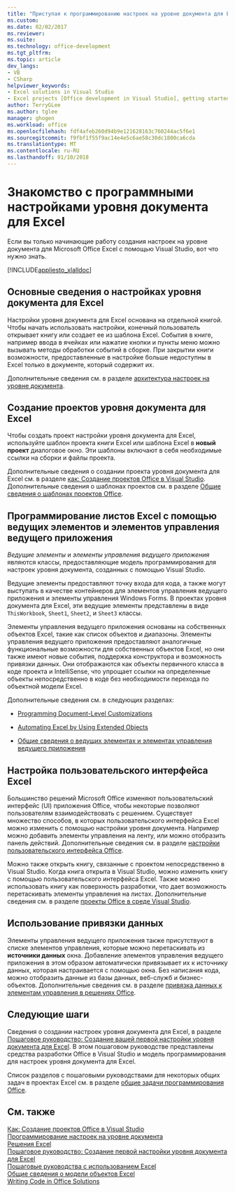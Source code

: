 ```yaml
---
title: "Приступая к программированию настроек на уровне документа для Excel | Документы Microsoft"
ms.custom: 
ms.date: 02/02/2017
ms.reviewer: 
ms.suite: 
ms.technology: office-development
ms.tgt_pltfrm: 
ms.topic: article
dev_langs:
- VB
- CSharp
helpviewer_keywords:
- Excel solutions in Visual Studio
- Excel projects [Office development in Visual Studio], getting started
author: TerryGLee
ms.author: tglee
manager: ghogen
ms.workload: office
ms.openlocfilehash: fdf4afeb260d94b9e121628163c760244ac5f6e1
ms.sourcegitcommit: f9fbf1f55f9ac14e4e5c6ae58c30dc1800ca6cda
ms.translationtype: MT
ms.contentlocale: ru-RU
ms.lasthandoff: 01/10/2018
---
```

# <a name="getting-started-programming-document-level-customizations-for-excel"></a>Знакомство с программными настройками уровня документа для Excel
  Если вы только начинающие работу создания настроек на уровне документа для Microsoft Office Excel с помощью Visual Studio, вот что нужно знать.  
  
 [!INCLUDE[appliesto_xlalldoc](../vsto/includes/appliesto-xlalldoc-md.md)]  
  
## <a name="understanding-how-document-level-customizations-for-excel-work"></a>Основные сведения о настройках уровня документа для Excel  
 Настройки уровня документа для Excel основана на отдельной книгой. Чтобы начать использовать настройки, конечный пользователь открывает книгу или создает ее из шаблона Excel. События в книге, например ввода в ячейках или нажатие кнопки и пункты меню можно вызывать методы обработки событий в сборке. При закрытии книги возможности, предоставленные в настройке больше недоступны в Excel только в документе, который содержит их.  
  
 Дополнительные сведения см. в разделе [архитектура настроек на уровне документа](../vsto/architecture-of-document-level-customizations.md).  
  
## <a name="creating-document-level-projects-for-excel"></a>Создание проектов уровня документа для Excel  
 Чтобы создать проект настройки уровня документа для Excel, используйте шаблон проекта книги Excel или шаблона Excel в **новый проект** диалоговое окно. Эти шаблоны включают в себя необходимые ссылки на сборки и файлы проекта.  
  
 Дополнительные сведения о создании проекта уровня документа для Excel см. в разделе [как: Создание проектов Office в Visual Studio](../vsto/how-to-create-office-projects-in-visual-studio.md). Дополнительные сведения о шаблонах проектов см. в разделе [Общие сведения о шаблонах проектов Office](../vsto/office-project-templates-overview.md).  
  
## <a name="programming-excel-workbooks-by-using-host-items-and-host-controls"></a>Программирование листов Excel с помощью ведущих элементов и элементов управления ведущего приложения  
 *Ведущие элементы* и *элементы управления ведущего приложения* являются классы, предоставляющие модель программирования для настроек уровня документа, созданных с помощью Visual Studio.  
  
 Ведущие элементы предоставляют точку входа для кода, а также могут выступать в качестве контейнеров для элементов управления ведущего приложения и элементы управления Windows Forms. В проектах уровня документа для Excel, эти ведущие элементы представлены в виде `ThisWorkbook`, `Sheet1`, `Sheet2`, и `Sheet3` классы.  
  
 Элементы управления ведущего приложения основаны на собственных объектов Excel, такие как список объектов и диапазоны. Элементы управления ведущего приложения предоставляют аналогичные функциональные возможности для собственных объектов Excel, но они также имеют новые события, поддержка конструктора и возможность привязки данных. Они отображаются как объекты первичного класса в коде проекта и IntelliSense, что упрощает ссылки на определенные объекты непосредственно в коде без необходимости перехода по объектной модели Excel.  
  
 Дополнительные сведения см. в следующих разделах:  
  
-   [Programming Document-Level Customizations](../vsto/programming-document-level-customizations.md)  
  
-   [Automating Excel by Using Extended Objects](../vsto/automating-excel-by-using-extended-objects.md)  
  
-   [Общие сведения о ведущих элементах и элементах управления ведущего приложения](../vsto/host-items-and-host-controls-overview.md)  
  
## <a name="customizing-the-user-interface-of-excel"></a>Настройка пользовательского интерфейса Excel  
 Большинство решений Microsoft Office изменяют пользовательский интерфейс (UI) приложения Office, чтобы некоторые позволяют пользователям взаимодействовать с решением. Существует множество способов, в которых пользовательского интерфейса Excel можно изменить с помощью настройки уровня документа. Например можно добавить элементы управления на ленту, или можно отобразить панель действий. Дополнительные сведения см. в разделе [настройки пользовательского интерфейса Office](../vsto/office-ui-customization.md).  
  
 Можно также открыть книгу, связанные с проектом непосредственно в Visual Studio. Когда книга открыта в Visual Studio, можно изменить книгу с помощью пользовательского интерфейса Excel. Также можно использовать книгу как поверхность разработки, что дает возможность перетаскивать элементы управления на листах. Дополнительные сведения см. в разделе [проекты Office в среде Visual Studio](../vsto/office-projects-in-the-visual-studio-environment.md).  
  
## <a name="using-data-binding"></a>Использование привязки данных  
 Элементы управления ведущего приложения также присутствуют в списке элементов управления, которые можно перетаскивать из **источники данных** окна. Добавление элементов управления ведущего приложения в этом образом автоматически привязывает их к источнику данных, которая настраивается с помощью окна. Без написания кода, можно отобразить данные из базы данных, веб-служб и бизнес-объектов. Дополнительные сведения см. в разделе [привязка данных к элементам управления в решениях Office](../vsto/binding-data-to-controls-in-office-solutions.md).  
  
## <a name="next-steps"></a>Следующие шаги  
 Сведения о создании настроек уровня документа для Excel, в разделе [Пошаговое руководство: Создание вашей первой настройки уровня документа для Excel](../vsto/walkthrough-creating-your-first-document-level-customization-for-excel.md). В этом пошаговом руководстве представлены средства разработки Office в Visual Studio и модель программирования для настроек уровня документа для Excel.  
  
 Список разделов с пошаговыми руководствами для некоторых общих задач в проектах Excel см. в разделе [общие задачи программирования Office](../vsto/common-tasks-in-office-programming.md).  
  
## <a name="see-also"></a>См. также  
 [Как: Создание проектов Office в Visual Studio](../vsto/how-to-create-office-projects-in-visual-studio.md)   
 [Программирование настроек на уровне документа](../vsto/programming-document-level-customizations.md)   
 [Решения Excel](../vsto/excel-solutions.md)   
 [Пошаговое руководство: Создание первой настройки уровня документа для Excel](../vsto/walkthrough-creating-your-first-document-level-customization-for-excel.md)   
 [Пошаговые руководства с использованием Excel](../vsto/walkthroughs-using-excel.md)   
 [Общие сведения о модели объектов Excel](../vsto/excel-object-model-overview.md)   
 [Writing Code in Office Solutions](../vsto/writing-code-in-office-solutions.md)  
  
  